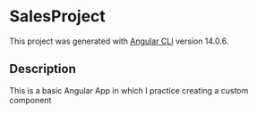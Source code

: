 # SalesProject

This project was generated with [Angular CLI](https://github.com/angular/angular-cli) version 14.0.6.

## Description

This is a basic Angular App in which I practice creating a custom component